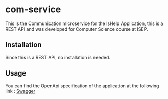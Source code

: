 # com-service

This is the Communication microservice for the IsHelp Application, this is a REST API and was developed for Computer Science
course at ISEP.

## Installation

Since this is a REST API, no installation is needed.

## Usage

You can find the OpenApi specification of the application at the following link :
[Swagger](https://user-service.cubetech-app.fr/swagger-ui/index.html)
